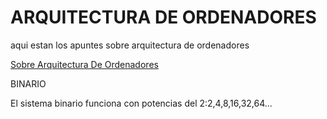# ARQUITECTURA DE ORDENADORES

aqui estan los apuntes sobre arquitectura de ordenadores 

[Sobre Arquitectura De Ordenadores](https://grandecovian.es/FGC/files/D.%20Tecnolog%C3%ADa/TIC%20I/Arquitectura/Arquitectura%20de%20ordenadores.pdf)


BINARIO

El sistema binario funciona con potencias del 2:2,4,8,16,32,64...
